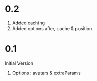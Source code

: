 0.2
====
1) Added caching
2) Added options after, cache & position

0.1
====
Initial Version
1) Options : avatars & extraParams
